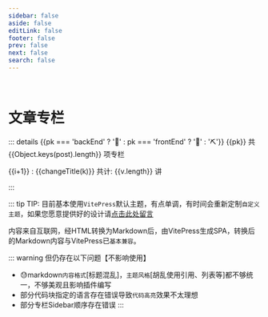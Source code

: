 ```yaml
---
sidebar: false
aside: false
editLink: false
footer: false
prev: false
next: false
search: false
---
```


<script setup>
    import {data} from './posts.data.js';
    import VPLink from 'vitepress/dist/client/theme-default/components/VPLink.vue';
    import VPBadge from 'vitepress/dist/client/theme-default/components/VPBadge.vue';
    import VPImage from 'vitepress/dist/client/theme-default/components/VPImage.vue';

// 去除"空格，数字下划线开头，数字横杠开头，‘文档’"
function changeTitle(str){
    let t = str.replace(/\s+/g,"");
    const patten = /[0-9]*(-|_)/;
    const regExp = patten.exec(t);
    if (regExp!=null) return t.replace(regExp[0],"").replace("文档","");
    return str;
}
</script>


<br/>

# 文章专栏

<p v-for="(post,pk) in data.folder" class="docIndex">

::: details {{pk === 'backEnd' ? ':pill:' : pk === 'frontEnd' ? ':dart:' : ':pick:'}} {{pk}}    <VPBadge :type="Object.keys(post).length>40 ? 'danger' : Object.keys(post).length>20 ? 'warning' : 'tip'">共 {{Object.keys(post).length}} 项专栏</VPBadge>

<p v-for="(v,k,i) in post">

{{i+1}} : <VPLink :href="'/posts/'+pk+'/'+k+'/'+v[0]">
{{changeTitle(k)}} <VPBadge :type="v.length>40 ? 'danger' : v.length>20 ? 'warning' : 'tip'">共计: {{v.length}} 讲</VPBadge></VPLink>

</p>

:::

</p>


::: tip TIP:
目前基本使用`VitePress`默认主题，有点单调，有时间会重新定制`自定义主题`，如果您愿意提供好的设计请[点击此处留言](https://github.com/laoyitiao/laoyitiao.github.io/issues/new?title=主题设计)

内容来自互联网，经HTML转换为Markdown后，由VitePress生成SPA，转换后的Markdown内容与VitePress已`基本兼容`。

::: warning 但仍存在以下问题【不影响使用】
- :sweat:markdown`内容格式`[标题混乱]，`主题风格`[胡乱使用引用、列表等]都不够统一，不够美观且影响插件编写
- 部分代码块指定的语言存在错误导致`代码高亮`效果不太理想
- 部分专栏Sidebar顺序存在错误
:::
